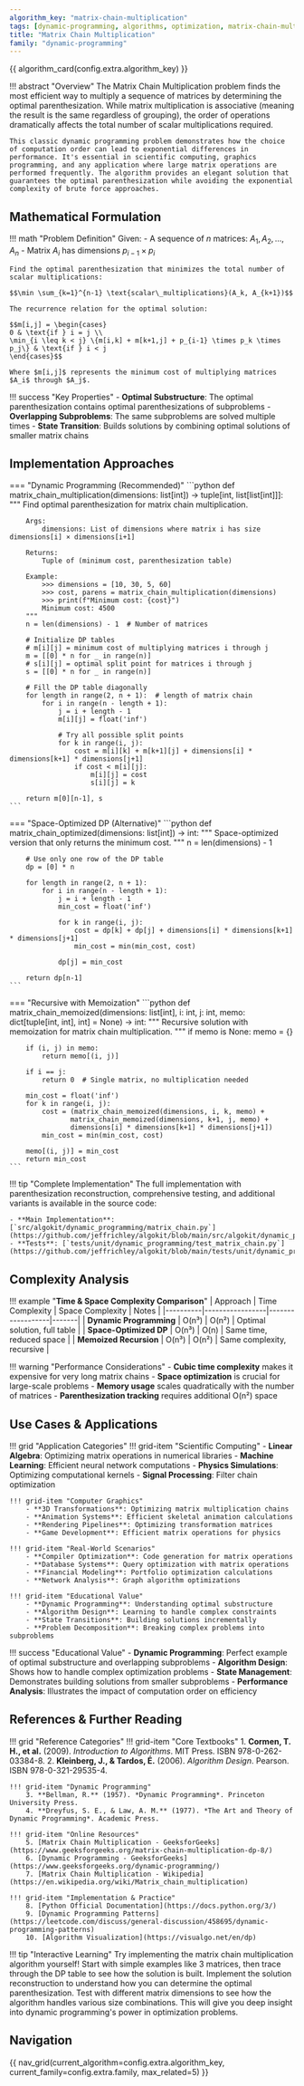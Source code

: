 ```yaml
---
algorithm_key: "matrix-chain-multiplication"
tags: [dynamic-programming, algorithms, optimization, matrix-chain-multiplication, parenthesization, linear-algebra]
title: "Matrix Chain Multiplication"
family: "dynamic-programming"
---
```


{{ algorithm_card(config.extra.algorithm_key) }}

!!! abstract "Overview"
    The Matrix Chain Multiplication problem finds the most efficient way to multiply a sequence of matrices by determining the optimal parenthesization. While matrix multiplication is associative (meaning the result is the same regardless of grouping), the order of operations dramatically affects the total number of scalar multiplications required.

    This classic dynamic programming problem demonstrates how the choice of computation order can lead to exponential differences in performance. It's essential in scientific computing, graphics programming, and any application where large matrix operations are performed frequently. The algorithm provides an elegant solution that guarantees the optimal parenthesization while avoiding the exponential complexity of brute force approaches.

## Mathematical Formulation

!!! math "Problem Definition"
    Given:
    - A sequence of $n$ matrices: $A_1, A_2, ..., A_n$
    - Matrix $A_i$ has dimensions $p_{i-1} \times p_i$

    Find the optimal parenthesization that minimizes the total number of scalar multiplications:

    $$\min \sum_{k=1}^{n-1} \text{scalar\_multiplications}(A_k, A_{k+1})$$

    The recurrence relation for the optimal solution:

    $$m[i,j] = \begin{cases}
    0 & \text{if } i = j \\
    \min_{i \leq k < j} \{m[i,k] + m[k+1,j] + p_{i-1} \times p_k \times p_j\} & \text{if } i < j
    \end{cases}$$

    Where $m[i,j]$ represents the minimum cost of multiplying matrices $A_i$ through $A_j$.

!!! success "Key Properties"
    - **Optimal Substructure**: The optimal parenthesization contains optimal parenthesizations of subproblems
    - **Overlapping Subproblems**: The same subproblems are solved multiple times
    - **State Transition**: Builds solutions by combining optimal solutions of smaller matrix chains

## Implementation Approaches

=== "Dynamic Programming (Recommended)"
    ```python
    def matrix_chain_multiplication(dimensions: list[int]) -> tuple[int, list[list[int]]]:
        """
        Find optimal parenthesization for matrix chain multiplication.

        Args:
            dimensions: List of dimensions where matrix i has size dimensions[i] × dimensions[i+1]

        Returns:
            Tuple of (minimum cost, parenthesization table)

        Example:
            >>> dimensions = [10, 30, 5, 60]
            >>> cost, parens = matrix_chain_multiplication(dimensions)
            >>> print(f"Minimum cost: {cost}")
            Minimum cost: 4500
        """
        n = len(dimensions) - 1  # Number of matrices

        # Initialize DP tables
        # m[i][j] = minimum cost of multiplying matrices i through j
        m = [[0] * n for _ in range(n)]
        # s[i][j] = optimal split point for matrices i through j
        s = [[0] * n for _ in range(n)]

        # Fill the DP table diagonally
        for length in range(2, n + 1):  # length of matrix chain
            for i in range(n - length + 1):
                j = i + length - 1
                m[i][j] = float('inf')

                # Try all possible split points
                for k in range(i, j):
                    cost = m[i][k] + m[k+1][j] + dimensions[i] * dimensions[k+1] * dimensions[j+1]
                    if cost < m[i][j]:
                        m[i][j] = cost
                        s[i][j] = k

        return m[0][n-1], s
    ```

=== "Space-Optimized DP (Alternative)"
    ```python
    def matrix_chain_optimized(dimensions: list[int]) -> int:
        """
        Space-optimized version that only returns the minimum cost.
        """
        n = len(dimensions) - 1

        # Use only one row of the DP table
        dp = [0] * n

        for length in range(2, n + 1):
            for i in range(n - length + 1):
                j = i + length - 1
                min_cost = float('inf')

                for k in range(i, j):
                    cost = dp[k] + dp[j] + dimensions[i] * dimensions[k+1] * dimensions[j+1]
                    min_cost = min(min_cost, cost)

                dp[j] = min_cost

        return dp[n-1]
    ```

=== "Recursive with Memoization"
    ```python
    def matrix_chain_memoized(dimensions: list[int], i: int, j: int,
                             memo: dict[tuple[int, int], int] = None) -> int:
        """
        Recursive solution with memoization for matrix chain multiplication.
        """
        if memo is None:
            memo = {}

        if (i, j) in memo:
            return memo[(i, j)]

        if i == j:
            return 0  # Single matrix, no multiplication needed

        min_cost = float('inf')
        for k in range(i, j):
            cost = (matrix_chain_memoized(dimensions, i, k, memo) +
                   matrix_chain_memoized(dimensions, k+1, j, memo) +
                   dimensions[i] * dimensions[k+1] * dimensions[j+1])
            min_cost = min(min_cost, cost)

        memo[(i, j)] = min_cost
        return min_cost
    ```

!!! tip "Complete Implementation"
    The full implementation with parenthesization reconstruction, comprehensive testing, and additional variants is available in the source code:

    - **Main Implementation**: [`src/algokit/dynamic_programming/matrix_chain.py`](https://github.com/jeffrichley/algokit/blob/main/src/algokit/dynamic_programming/matrix_chain.py)
    - **Tests**: [`tests/unit/dynamic_programming/test_matrix_chain.py`](https://github.com/jeffrichley/algokit/blob/main/tests/unit/dynamic_programming/test_matrix_chain.py)

## Complexity Analysis

!!! example "**Time & Space Complexity Comparison**"
    | Approach | Time Complexity | Space Complexity | Notes |
    |----------|-----------------|------------------|-------|
    | **Dynamic Programming** | O(n³) | O(n²) | Optimal solution, full table |
    | **Space-Optimized DP** | O(n³) | O(n) | Same time, reduced space |
    | **Memoized Recursion** | O(n³) | O(n²) | Same complexity, recursive |

!!! warning "Performance Considerations"
    - **Cubic time complexity** makes it expensive for very long matrix chains
    - **Space optimization** is crucial for large-scale problems
    - **Memory usage** scales quadratically with the number of matrices
    - **Parenthesization tracking** requires additional O(n²) space

## Use Cases & Applications

!!! grid "Application Categories"
    !!! grid-item "Scientific Computing"
        - **Linear Algebra**: Optimizing matrix operations in numerical libraries
        - **Machine Learning**: Efficient neural network computations
        - **Physics Simulations**: Optimizing computational kernels
        - **Signal Processing**: Filter chain optimization

    !!! grid-item "Computer Graphics"
        - **3D Transformations**: Optimizing matrix multiplication chains
        - **Animation Systems**: Efficient skeletal animation calculations
        - **Rendering Pipelines**: Optimizing transformation matrices
        - **Game Development**: Efficient matrix operations for physics

    !!! grid-item "Real-World Scenarios"
        - **Compiler Optimization**: Code generation for matrix operations
        - **Database Systems**: Query optimization with matrix operations
        - **Financial Modeling**: Portfolio optimization calculations
        - **Network Analysis**: Graph algorithm optimizations

    !!! grid-item "Educational Value"
        - **Dynamic Programming**: Understanding optimal substructure
        - **Algorithm Design**: Learning to handle complex constraints
        - **State Transitions**: Building solutions incrementally
        - **Problem Decomposition**: Breaking complex problems into subproblems

!!! success "Educational Value"
    - **Dynamic Programming**: Perfect example of optimal substructure and overlapping subproblems
    - **Algorithm Design**: Shows how to handle complex optimization problems
    - **State Management**: Demonstrates building solutions from smaller subproblems
    - **Performance Analysis**: Illustrates the impact of computation order on efficiency

## References & Further Reading

!!! grid "Reference Categories"
    !!! grid-item "Core Textbooks"
        1. **Cormen, T. H., et al.** (2009). *Introduction to Algorithms*. MIT Press. ISBN 978-0-262-03384-8.
        2. **Kleinberg, J., & Tardos, É.** (2006). *Algorithm Design*. Pearson. ISBN 978-0-321-29535-4.

    !!! grid-item "Dynamic Programming"
        3. **Bellman, R.** (1957). *Dynamic Programming*. Princeton University Press.
        4. **Dreyfus, S. E., & Law, A. M.** (1977). *The Art and Theory of Dynamic Programming*. Academic Press.

    !!! grid-item "Online Resources"
        5. [Matrix Chain Multiplication - GeeksforGeeks](https://www.geeksforgeeks.org/matrix-chain-multiplication-dp-8/)
        6. [Dynamic Programming - GeeksforGeeks](https://www.geeksforgeeks.org/dynamic-programming/)
        7. [Matrix Chain Multiplication - Wikipedia](https://en.wikipedia.org/wiki/Matrix_chain_multiplication)

    !!! grid-item "Implementation & Practice"
        8. [Python Official Documentation](https://docs.python.org/3/)
        9. [Dynamic Programming Patterns](https://leetcode.com/discuss/general-discussion/458695/dynamic-programming-patterns)
        10. [Algorithm Visualization](https://visualgo.net/en/dp)

!!! tip "Interactive Learning"
    Try implementing the matrix chain multiplication algorithm yourself! Start with simple examples like 3 matrices, then trace through the DP table to see how the solution is built. Implement the solution reconstruction to understand how you can determine the optimal parenthesization. Test with different matrix dimensions to see how the algorithm handles various size combinations. This will give you deep insight into dynamic programming's power in optimization problems.

## Navigation

{{ nav_grid(current_algorithm=config.extra.algorithm_key, current_family=config.extra.family, max_related=5) }}
